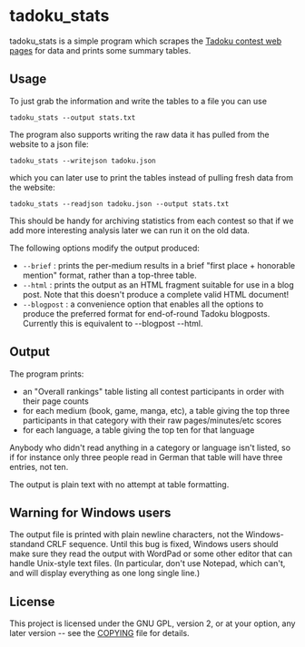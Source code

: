 # tadoku_stats

tadoku_stats is a simple program which scrapes the [Tadoku contest web pages](http://readmod.com/ranking) for data and prints some summary tables.

## Usage

To just grab the information and write the tables to a file you can use
```
tadoku_stats --output stats.txt
```

The program also supports writing the raw data it has pulled from the website to a json file:
```
tadoku_stats --writejson tadoku.json
```

which you can later use to print the tables instead of pulling fresh data from the website:
```
tadoku_stats --readjson tadoku.json --output stats.txt
```

This should be handy for archiving statistics from each contest so that if we add more interesting analysis later we can run it on the old data.

The following options modify the output produced:
* `--brief` : prints the per-medium results in a brief "first place + honorable mention" format, rather than a top-three table.
* `--html` : prints the output as an HTML fragment suitable for use in a blog post. Note that this doesn't produce a complete valid HTML document!
* `--blogpost` : a convenience option that enables all the options to produce the preferred format for end-of-round Tadoku blogposts. Currently this is equivalent to --blogpost --html.

## Output

The program prints:

* an "Overall rankings" table listing all contest participants in order with their page counts
* for each medium (book, game, manga, etc), a table giving the top three participants in that category with their raw pages/minutes/etc scores
* for each language, a table giving the top ten for that language

Anybody who didn't read anything in a category or language isn't listed, so if for instance only three people read in German that table will have three entries, not ten.

The output is plain text with no attempt at table formatting.

## Warning for Windows users

The output file is printed with plain newline characters, not the Windows-standand CRLF sequence. Until this bug is fixed, Windows users should make sure they read the output with WordPad or some other editor that can handle Unix-style text files. (In particular, don't use Notepad, which can't, and will display everything as one long single line.)

## License

This project is licensed under the GNU GPL, version 2, or at your option, any later version -- see the [COPYING](COPYING) file for details.
